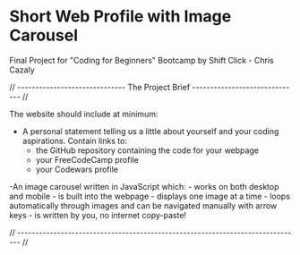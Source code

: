 # Short Web Profile with Image Carousel
Final Project for "Coding for Beginners" Bootcamp by Shift Click - Chris Cazaly

// ------------------------------ The Project Brief ------------------------------ //

The website should include at minimum:

- A personal statement telling us a little about yourself and your coding aspirations.
Contain links to:
	- the GitHub repository containing the code for your webpage
	- your FreeCodeCamp profile
	- your Codewars profile

-An image carousel written in JavaScript which:
	- works on both desktop and mobile
	- is built into the webpage
	- displays one image at a time
	- loops automatically through images and can be navigated manually with arrow keys
	- is written by you, no internet copy-paste!

// ------------------------------------------------------------------------------- //
